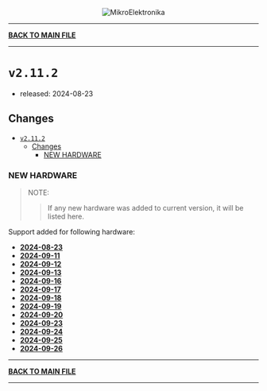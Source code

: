<p align="center">
  <img src="http://www.mikroe.com/img/designs/beta/logo_small.png?raw=true" alt="MikroElektronika"/>
</p>

---

**[BACK TO MAIN FILE](../../changelog.md)**

---

# `v2.11.2`

+ released: 2024-08-23

## Changes

- [`v2.11.2`](#v2112)
  - [Changes](#changes)
    - [NEW HARDWARE](#new-hardware)

### NEW HARDWARE

> NOTE:
>> If any new hardware was added to current version, it will be listed here.

Support added for following hardware:

+ **[2024-08-23](./new_hw/2024-08-23.md)**
+ **[2024-09-11](./new_hw/2024-09-11.md)**
+ **[2024-09-12](./new_hw/2024-09-12.md)**
+ **[2024-09-13](./new_hw/2024-09-13.md)**
+ **[2024-09-16](./new_hw/2024-09-16.md)**
+ **[2024-09-17](./new_hw/2024-09-17.md)**
+ **[2024-09-18](./new_hw/2024-09-18.md)**
+ **[2024-09-19](./new_hw/2024-09-19.md)**
+ **[2024-09-20](./new_hw/2024-09-20.md)**
+ **[2024-09-23](./new_hw/2024-09-23.md)**
+ **[2024-09-24](./new_hw/2024-09-24.md)**
+ **[2024-09-25](./new_hw/2024-09-25.md)**
+ **[2024-09-26](./new_hw/2024-09-26.md)**

---

**[BACK TO MAIN FILE](../../changelog.md)**

---

